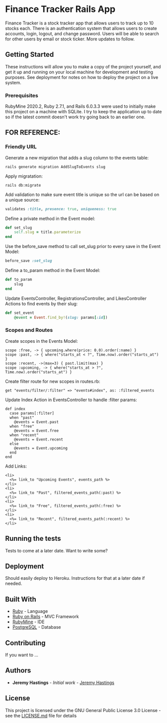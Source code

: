 # Finance Tracker Rails App

Finance Tracker is a stock tracker app that allows users to track up to 10 stocks each.  There is an authentication
system that allows users to create accounts, login, logout, and change password.  Users will be able to search for other
users by email or stock ticker.  More updates to follow.

## Getting Started

These instructions will allow you to make a copy of the project yourself, and get it up and running on your local 
machine for development and testing purposes. See deployment for notes on how to deploy the project on a live system.

### Prerequisites

RubyMine 2020.2, Ruby 2.7.1, and Rails 6.0.3.3 were used to initially make this project on a machine with SQLite.  I try
to keep the application up to date so if the latest commit doesn't work try going back to an earlier one.

## FOR REFERENCE:

### Friendly URL

Generate a new migration that adds a slug column to the events table:

```shell
rails generate migration AddSlugToEvents slug
```

Apply migratation:

```shell
rails db:migrate
```

Add validation to make sure event title is unique so the url can be based on a unique source:

```ruby
validates :title, presence: true, uniqueness: true
```

Define a private method in the Event model:

```ruby
def set_slug
    self.slug = title.parameterize
end
```

Use the before_save method to call set_slug prior to every save in the Event Model:

```ruby
before_save :set_slug
```

Define a to_param method in the Event Model:

```ruby
def to_param
    slug
end
```

Update EventsController, RegistrationsController, and LikesController Actions to find events by their slug:

```ruby
def set_event
    @event = Event.find_by!(slug: params[:id])
```

### Scopes and Routes

Create scopes in the Events Model:

```shell
scope :free, -> { upcoming.where(price: 0.0).order(:name) }
scope :past, -> { where("starts_at < ?", Time.now).order("starts_at") }
scope :recent, ->(max=3) { past.limit(max) }
scope :upcoming, -> { where("starts_at > ?", Time.now).order("starts_at") }
```

Create filter route for new scopes in routes.rb:

```shell
get "events/filter/:filter" => "events#index", as: :filtered_events
```

Update Index Action in EventsController to handle :filter params:

```shell
def index
  case params[:filter]
  when "past"
    @events = Event.past
  when "free"
    @events = Event.free
  when "recent"
    @events = Event.recent
  else
    @events = Event.upcoming
  end
end
```

Add Links:

```shell
<li>
  <%= link_to "Upcoming Events", events_path %>
</li>
<li>
  <%= link_to "Past", filtered_events_path(:past) %>
</li>
<li>
  <%= link_to "Free", filtered_events_path(:free) %>
</li>
<li>
  <%= link_to "Recent", filtered_events_path(:recent) %>
</li>
```

## Running the tests

Tests to come at a later date.  Want to write some?

## Deployment

Should easily deploy to Heroku.  Instructions for that at a later date if needed.

## Built With

* [Ruby](https://www.ruby-lang.org/en/) - Language
* [Ruby on Rails](https://rubyonrails.org) - MVC Framework
* [RubyMine](https://www.jetbrains.com/ruby/) - IDE
* [PostgreSQL](https://www.postgresql.org) - Database

## Contributing

If you want to ...

## Authors

* **Jeremy Hastings** - *Initial work* - [Jeremy Hastings](https://github.com/jeremyhastings/)

## License

This project is licensed under the GNU General Public License 3.0 License - see the [LICENSE.md](LICENSE.md) file for details
